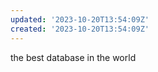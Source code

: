 ```yaml
---
updated: '2023-10-20T13:54:09Z'
created: '2023-10-20T13:54:09Z'
---
```

the best database in the world